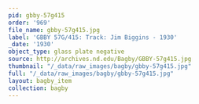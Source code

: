 ```yaml
---
pid: gbby-57g415
order: '969'
file_name: gbby-57g415.jpg
label: 'GBBY 57G/415: Track: Jim Biggins - 1930'
_date: '1930'
object_type: glass plate negative
source: http://archives.nd.edu/Bagby/GBBY-57g415.jpg
thumbnail: "/_data/raw_images/bagby/gbby-57g415.jpg"
full: "/_data/raw_images/bagby/gbby-57g415.jpg"
layout: bagby_item
collection: bagby
---
```

